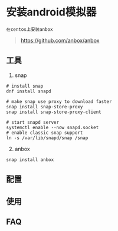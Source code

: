 # 安装android模拟器

	在centos上安装anbox
> https://github.com/anbox/anbox

## 工具
1. snap
```shell
# install snap
dnf install snapd

# make snap use proxy to download faster
snap install snap-store-proxy
snap install snap-store-proxy-client

# start snapd server
systemctl enable --now snapd.socket
# enable classic snap support
ln -s /var/lib/snapd/snap /snap
```
2. anbox
```shell
snap install anbox
```

## 配置

## 使用

## FAQ